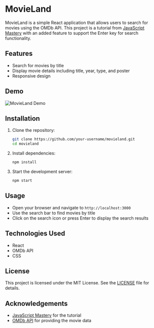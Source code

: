 ﻿# MovieLand

MovieLand is a simple React application that allows users to search for movies using the OMDb API. This project is a tutorial from [JavaScript Mastery](https://www.youtube.com/c/javascriptmastery) with an added feature to support the Enter key for search functionality.

## Features

- Search for movies by title
- Display movie details including title, year, type, and poster
- Responsive design

## Demo

![MovieLand Demo](https://github.com/Shayan32D/my-first-react-project/assets/116940776/f68b2672-efa9-4ff6-a660-61c5a7da3297)

## Installation

1. Clone the repository:

    ```sh
    git clone https://github.com/your-username/movieland.git
    cd movieland
    ```

2. Install dependencies:

    ```sh
    npm install
    ```

3. Start the development server:

    ```sh
    npm start
    ```

## Usage

- Open your browser and navigate to `http://localhost:3000`
- Use the search bar to find movies by title
- Click on the search icon or press Enter to display the search results

## Technologies Used

- React
- OMDb API
- CSS

## License

This project is licensed under the MIT License. See the [LICENSE](LICENSE) file for details.

## Acknowledgements

- [JavaScript Mastery](https://www.youtube.com/c/javascriptmastery) for the tutorial
- [OMDb API](https://www.omdbapi.com/) for providing the movie data
